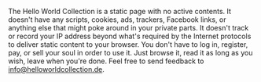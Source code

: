 The Hello World Collection is a static page with no active contents. It doesn't have any scripts, cookies, ads, trackers, Facebook links, or anything else that might poke around in your private parts. It doesn't track or record your IP address beyond what's required by the Internet protocols to deliver static content to your browser. You don't have to log in, register, pay, or sell your soul in order to use it. Just browse it, read it as long as you wish, leave when you're done. Feel free to send feedback to [info@helloworldcollection.de](mailto:info@helloworldcollection.de).
